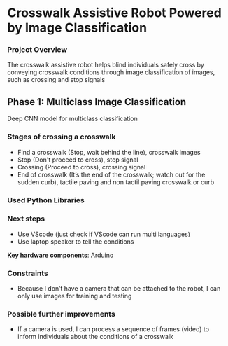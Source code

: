 # Crosswalk Assistive Robot Powered by Image Classification

### Project Overview
The crosswalk assistive robot helps blind individuals safely cross by conveying crosswalk conditions through image classification of images, such as crossing and stop signals

## Phase 1: Multiclass Image Classification
Deep CNN model for multiclass classification

### Stages of crossing a crosswalk
- Find a crosswalk (Stop, wait behind the line), crosswalk images
- Stop (Don't proceed to cross), stop signal
- Crossing (Proceed to cross), crossing signal
- End of crosswalk (It’s the end of the crosswalk; watch out for the sudden curb), tactile paving and non tactil paving crosswalk or curb

### Used Python Libraries
### Next steps
- Use VScode (just check if VScode can run multi languages)
- Use laptop speaker to tell the conditions

**Key hardware components**: Arduino
### Constraints
-  Because I don’t have a camera that can be attached to the robot, I can only use images for training and testing

### Possible further improvements
- If a camera is used, I can process a sequence of frames (video) to inform individuals about the conditions of a crosswalk
